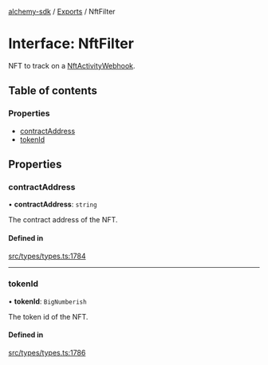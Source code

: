 [alchemy-sdk](../README.md) / [Exports](../modules.md) / NftFilter

# Interface: NftFilter

NFT to track on a [NftActivityWebhook](NftActivityWebhook.md).

## Table of contents

### Properties

- [contractAddress](NftFilter.md#contractaddress)
- [tokenId](NftFilter.md#tokenid)

## Properties

### contractAddress

• **contractAddress**: `string`

The contract address of the NFT.

#### Defined in

[src/types/types.ts:1784](https://github.com/alchemyplatform/alchemy-sdk-js/blob/0c05b32/src/types/types.ts#L1784)

___

### tokenId

• **tokenId**: `BigNumberish`

The token id of the NFT.

#### Defined in

[src/types/types.ts:1786](https://github.com/alchemyplatform/alchemy-sdk-js/blob/0c05b32/src/types/types.ts#L1786)

